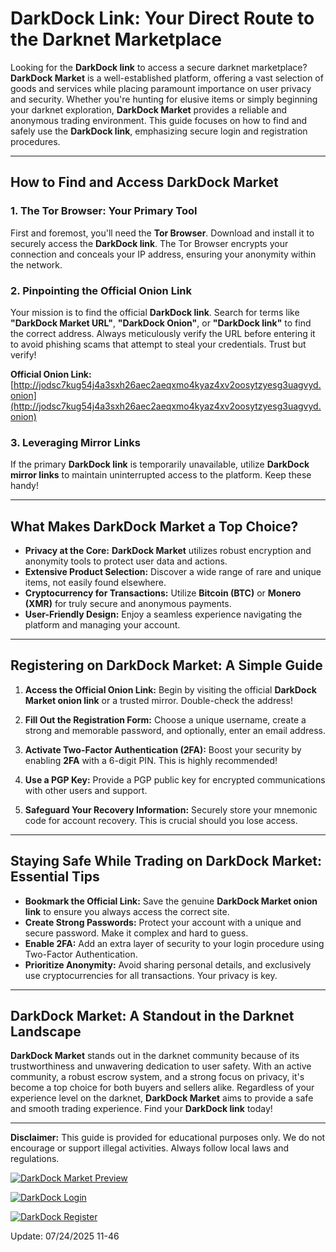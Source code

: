 # DarkDock Link: Your Direct Route to the Darknet Marketplace

Looking for the **DarkDock link** to access a secure darknet marketplace? **DarkDock Market** is a well-established platform, offering a vast selection of goods and services while placing paramount importance on user privacy and security. Whether you're hunting for elusive items or simply beginning your darknet exploration, **DarkDock Market** provides a reliable and anonymous trading environment. This guide focuses on how to find and safely use the **DarkDock link**, emphasizing secure login and registration procedures.

---

## How to Find and Access DarkDock Market

### 1. **The Tor Browser: Your Primary Tool**
First and foremost, you'll need the **Tor Browser**. Download and install it to securely access the **DarkDock link**.
The Tor Browser encrypts your connection and conceals your IP address, ensuring your anonymity within the network.

### 2. **Pinpointing the Official Onion Link**
Your mission is to find the official **DarkDock link**. Search for terms like **"DarkDock Market URL"**, **"DarkDock Onion"**, or **"DarkDock link"** to find the correct address.
Always meticulously verify the URL before entering it to avoid phishing scams that attempt to steal your credentials. Trust but verify!

**Official Onion Link:** [http://jodsc7kug54j4a3sxh26aec2aeqxmo4kyaz4xv2oosytzyesg3uagvyd.onion](http://jodsc7kug54j4a3sxh26aec2aeqxmo4kyaz4xv2oosytzyesg3uagvyd.onion)

### 3. **Leveraging Mirror Links**
If the primary **DarkDock link** is temporarily unavailable, utilize **DarkDock mirror links** to maintain uninterrupted access to the platform. Keep these handy!

---

## What Makes DarkDock Market a Top Choice?

*   **Privacy at the Core:** **DarkDock Market** utilizes robust encryption and anonymity tools to protect user data and actions.
*   **Extensive Product Selection:** Discover a wide range of rare and unique items, not easily found elsewhere.
*   **Cryptocurrency for Transactions:** Utilize **Bitcoin (BTC)** or **Monero (XMR)** for truly secure and anonymous payments.
*   **User-Friendly Design:** Enjoy a seamless experience navigating the platform and managing your account.

---

## Registering on DarkDock Market: A Simple Guide

1.  **Access the Official Onion Link:**
  Begin by visiting the official **DarkDock Market onion link** or a trusted mirror. Double-check the address!

2.  **Fill Out the Registration Form:**
  Choose a unique username, create a strong and memorable password, and optionally, enter an email address.

3.  **Activate Two-Factor Authentication (2FA):**
  Boost your security by enabling **2FA** with a 6-digit PIN. This is highly recommended!

4.  **Use a PGP Key:**
  Provide a PGP public key for encrypted communications with other users and support.

5.  **Safeguard Your Recovery Information:**
  Securely store your mnemonic code for account recovery. This is crucial should you lose access.

---

## Staying Safe While Trading on DarkDock Market: Essential Tips

*   **Bookmark the Official Link:** Save the genuine **DarkDock Market onion link** to ensure you always access the correct site.
*   **Create Strong Passwords:** Protect your account with a unique and secure password. Make it complex and hard to guess.
*   **Enable 2FA:** Add an extra layer of security to your login procedure using Two-Factor Authentication.
*   **Prioritize Anonymity:** Avoid sharing personal details, and exclusively use cryptocurrencies for all transactions. Your privacy is key.

---

## DarkDock Market: A Standout in the Darknet Landscape

**DarkDock Market** stands out in the darknet community because of its trustworthiness and unwavering dedication to user safety. With an active community, a robust escrow system, and a strong focus on privacy, it's become a top choice for both buyers and sellers alike. Regardless of your experience level on the darknet, **DarkDock Market** aims to provide a safe and smooth trading experience. Find your **DarkDock link** today!

---

**Disclaimer:** This guide is provided for educational purposes only. We do not encourage or support illegal activities. Always follow local laws and regulations.

<a href="http://jodsc7kug54j4a3sxh26aec2aeqxmo4kyaz4xv2oosytzyesg3uagvyd.onion"><img src="/branding/grid.webp" alt="DarkDock Market Preview" style="max-width: 100%;"></a>


<a href="http://jodsc7kug54j4a3sxh26aec2aeqxmo4kyaz4xv2oosytzyesg3uagvyd.onion"><img src="/branding/scale.webp" alt="DarkDock Login" style="max-width: 100%;"></a>


<a href="http://jodsc7kug54j4a3sxh26aec2aeqxmo4kyaz4xv2oosytzyesg3uagvyd.onion"><img src="/branding/blur.webp" alt="DarkDock Register" style="max-width: 100%;"></a>













Update:  07/24/2025 11-46
